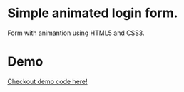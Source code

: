 # Simple animated login form.
Form with animantion using HTML5 and CSS3.
# Demo
[Checkout demo code here!](https://codepen.io/aloiraiden/pen/OJMmEEQ)
